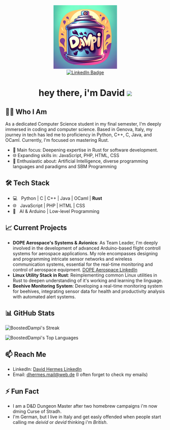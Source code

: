 <div id="header" align="center">
  <img src="dampi.png" width="200"/>
  <div id="badges">
    <a href="https://www.linkedin.com/in/david-hermes-46168226a">
      <img src="https://img.shields.io/badge/LinkedIn-blue?style=for-the-badge&logo=linkedin&logoColor=white" alt="LinkedIn Badge"/>
    </a>
  </div>
  <h1>
    hey there, i'm David
    <img src="https://media.giphy.com/media/hvRJCLFzcasrR4ia7z/giphy.gif" width="30px"/>
  </h1>
</div>

## 👨‍💻 Who I Am
As a dedicated Computer Science student in my final semester, I'm deeply immersed in coding and computer science. Based in Genova, Italy, my journey in tech has led me to proficiency in Python, C++, C, Java, and OCaml. Currently, I'm focused on mastering Rust.

- 🌟 Main focus: Deepening expertise in Rust for software development.
- 🌐 Expanding skills in: JavaScript, PHP, HTML, CSS
- 🤖 Enthusiastic about: Artificial Intelligence, diverse programming languages and paradigms and SBM Programming

## 🛠 Tech Stack

- 💻 &nbsp; Python | C | C++ | Java | OCaml | **Rust**
- 🌐 &nbsp; JavaScript | PHP | HTML | CSS
- 🚀 &nbsp; AI & Arduino | Low-level Programming

## 📈 Current Projects

- **DOPE Aerospace's Systems & Avionics**: As Team Leader, I'm deeply involved in the development of advanced Arduino-based flight controll systems for aerospace applications. My role encompasses designing and programming intricate sensor networks and wireless communication systems, essential for the real-time monitoring and control of aerospace equipment. [DOPE Aerospace LinkedIn](https://www.linkedin.com/company/dope-aerospace-unige/)
- **Linux Utility Stack in Rust**: Reimplementing common Linux utilities in Rust to deepen understanding of it's working and learning the linguage.
- **Beehive Monitoring System**: Developing a real-time monitoring system for beehives, integrating sensor data for health and productivity analysis with automated alert systems.

## 📊 GitHub Stats

![BoostedDampi's Streak](https://github-readme-streak-stats.herokuapp.com/?user=BoostedDampi&theme=vue-dark&hide_border=true)

![BoostedDampi's Top Languages](https://github-readme-stats.vercel.app/api/top-langs/?username=BoostedDampi&theme=vue-dark&show_icons=true&hide_border=true&layout=compact)

## 📫 Reach Me

- LinkedIn: [David Hermes LinkedIn](https://www.linkedin.com/in/david-hermes-46168226a)
- Email: dhermes.mail@web.de (I often forget to check my emails)

## ⚡ Fun Fact

- I am a D&D Dungeon Master after two homebrew campaigns i'm now dming Curse of Stradh. 
- I'm German, but I live in Italy and get easly offended when people start calling me _deivid_ or _devid_ thinking i'm _British_.

<!-- Proudly created by David Hermes with passion and chatGPT <3 -->
